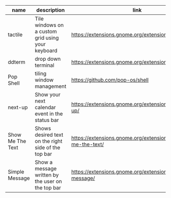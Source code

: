 |name|description|link|
|---|---|---|
|tactile|Tile windows on a custom grid using your keyboard|https://extensions.gnome.org/extension/4548/tactile/|
|ddterm|drop down terminal|https://extensions.gnome.org/extension/3780/ddterm/|
|Pop Shell |tiling window management|https://github.com/pop-os/shell|
|next-up|Show your next calendar event in the status bar|https://extensions.gnome.org/extension/5465/next-up/|
|Show Me The Text|Shows desired text on the right side of the top bar |https://extensions.gnome.org/extension/5556/show-me-the-text/|
|Simple Message|Show a message written by the user on the top bar|https://extensions.gnome.org/extension/5018/simple-message/|

